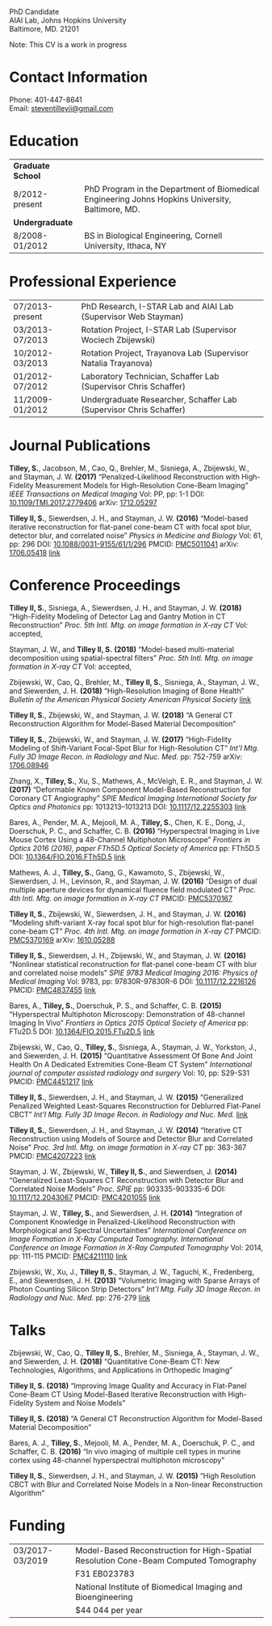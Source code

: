 PhD Candidate  
AIAI Lab, Johns Hopkins University  
Baltimore, MD. 21201

Note: This CV is a work in progress

# Contact Information

Phone: 401-447-8641  
Email:
<steventilleyii@gmail.com>

# Education

|                     |                                                                                                  |
| :------------------ | ------------------------------------------------------------------------------------------------ |
| **Graduate School** |                                                                                                  |
| 8/2012-present      | PhD Program in the Department of Biomedical Engineering Johns Hopkins University, Baltimore, MD. |
| **Undergraduate**   |                                                                                                  |
| 8/2008-01/2012      | BS in Biological Engineering, Cornell University, Ithaca, NY                                     |

# Professional Experience

|                 |                                                                    |
| :-------------- | :----------------------------------------------------------------- |
| 07/2013-present | PhD Research, I-STAR Lab and AIAI Lab (Supervisor Web Stayman)     |
| 03/2013-07/2013 | Rotation Project, I-STAR Lab (Supervisor Wociech Zbijewski)        |
| 10/2012-03/2013 | Rotation Project, Trayanova Lab (Supervisor Natalia Trayanova)     |
| 01/2012-07/2012 | Laboratory Technician, Schaffer Lab (Supervisor Chris Schaffer)    |
| 11/2009-01/2012 | Undergraduate Researcher, Schaffer Lab (Supervisor Chris Schaffer) |

# Journal Publications

**Tilley, S.**, Jacobson, M., Cao, Q., Brehler, M., Sisniega, A.,
Zbijewski, W., and Stayman, J. W. **(2017)** “Penalized-Likelihood
Reconstruction with High-Fidelity Measurement Models for High-Resolution
Cone-Beam Imaging” *IEEE Transactions on Medical Imaging* Vol: PP, pp:
1-1 DOI:
[10.1109/TMI.2017.2779406](https://doi.org/10.1109/TMI.2017.2779406)
arXiv: [1712.05297](https://arxiv.org/abs/1712.05297)

**Tilley II, S.**, Siewerdsen, J. H., and Stayman, J. W. **(2016)**
“Model-based iterative reconstruction for flat-panel cone-beam CT with
focal spot blur, detector blur, and correlated noise” *Physics in
Medicine and Biology* Vol: 61, pp: 296 DOI:
[10.1088/0031-9155/61/1/296](https://doi.org/10.1088/0031-9155/61/1/296)
PMCID:
[PMC5011041](https://www.ncbi.nlm.nih.gov/pmc/articles/PMC5011041)
arXiv: [1706.05418](https://arxiv.org/abs/1706.05418)
[link](http://stacks.iop.org/0031-9155/61/i=1/a=296)

# Conference Proceedings

**Tilley II, S.**, Sisniega, A., Siewerdsen, J. H., and Stayman, J. W.
**(2018)** “High-Fidelity Modeling of Detector Lag and Gantry Motion in
CT Reconstruction” *Proc. 5th Intl. Mtg. on image formation in X-ray CT*
Vol: accepted,

Stayman, J. W., and **Tilley II, S.** **(2018)** “Model-based
multi-material decomposition using spatial-spectral filters” *Proc. 5th
Intl. Mtg. on image formation in X-ray CT* Vol: accepted,

Zbijewski, W., Cao, Q., Brehler, M., **Tilley II, S.**, Sisniega, A.,
Stayman, J. W., and Siewerden, J. H. **(2018)** “High-Resolution Imaging
of Bone Health” *Bulletin of the American Physical Society* *American
Physical Society*
[link](http://meetings.aps.org/Meeting/MAR18/Session/H32.5)

**Tilley II, S.**, Zbijewski, W., and Stayman, J. W. **(2018)** “A
General CT Reconstruction Algorithm for Model-Based Material
Decomposition”

**Tilley II, S.**, Zbijewski, W., and Stayman, J. W. **(2017)**
“High-Fidelity Modeling of Shift-Variant Focal-Spot Blur for
High-Resolution CT” *Int’l Mtg. Fully 3D Image Recon. in Radiology and
Nuc. Med.* pp: 752-759 arXiv:
[1706.08946](https://arxiv.org/abs/1706.08946)

Zhang, X., **Tilley, S.**, Xu, S., Mathews, A., McVeigh, E. R., and
Stayman, J. W. **(2017)** “Deformable Known Component Model-Based
Reconstruction for Coronary CT Angiography” *SPIE Medical Imaging*
*International Society for Optics and Photonics* pp: 1013213–1013213
DOI: [10.1117/12.2255303](https://doi.org/10.1117/12.2255303)
[link](http://proceedings.spiedigitallibrary.org/pdfaccess.ashx?url=/data/conferences/spiep/91903/1013213.pdf)

Bares, A., Pender, M. A., Mejooli, M. A., **Tilley, S.**, Chen, K. E.,
Dong, J., Doerschuk, P. C., and Schaffer, C. B. **(2016)**
“Hyperspectral Imaging in Live Mouse Cortex Using a 48-Channel
Multiphoton Microscope” *Frontiers in Optics 2016 (2016), paper FTh5D.5*
*Optical Society of America* pp: FTh5D.5 DOI:
[10.1364/FIO.2016.FTh5D.5](https://doi.org/10.1364/FIO.2016.FTh5D.5)
[link](https://www.osapublishing.org/abstract.cfm?uri=FiO-2016-FTh5D.5)

Mathews, A. J., **Tilley, S.**, Gang, G., Kawamoto, S., Zbijewski, W.,
Siewerdsen, J. H., Levinson, R., and Stayman, J. W. **(2016)** “Design
of dual multiple aperture devices for dynamical fluence field modulated
CT” *Proc. 4th Intl. Mtg. on image formation in X-ray CT* PMCID:
[PMC5370167](https://www.ncbi.nlm.nih.gov/pmc/articles/PMC5370167)

**Tilley II, S.**, Zbijewski, W., Siewerdsen, J. H., and Stayman, J. W.
**(2016)** “Modeling shift-variant X-ray focal spot blur for
high-resolution flat-panel cone-beam CT” *Proc. 4th Intl. Mtg. on image
formation in X-ray CT* PMCID:
[PMC5370169](https://www.ncbi.nlm.nih.gov/pmc/articles/PMC5370169)
arXiv: [1610.05288](https://arxiv.org/abs/1610.05288)

**Tilley II, S.**, Siewerdsen, J. H., Zbijewski, W., and Stayman, J. W.
**(2016)** “Nonlinear statistical reconstruction for flat-panel
cone-beam CT with blur and correlated noise models” *SPIE 9783 Medical
Imaging 2016: Physics of Medical Imaging* Vol: 9783, pp: 97830R-97830R-6
DOI: [10.1117/12.2216126](https://doi.org/10.1117/12.2216126) PMCID:
[PMC4837455](https://www.ncbi.nlm.nih.gov/pmc/articles/PMC4837455)
[link](https://www.spiedigitallibrary.org/conference-proceedings-of-spie/9783/1/Nonlinear-statistical-reconstruction-for-flat-panel-cone-beam-CT-with/10.1117/12.2216126.short)

Bares, A., **Tilley, S.**, Doerschuk, P. S., and Schaffer, C. B.
**(2015)** “Hyperspectral Multiphoton Microscopy: Demonstration of
48-channel Imaging In Vivo” *Frontiers in Optics 2015* *Optical Society
of America* pp: FTu2D.5 DOI:
[10.1364/FIO.2015.FTu2D.5](https://doi.org/10.1364/FIO.2015.FTu2D.5)
[link](https://www.osapublishing.org/abstract.cfm?URI=FiO-2015-FTu2D.5)

Zbijewski, W., Cao, Q., **Tilley, S.**, Sisniega, A., Stayman, J. W.,
Yorkston, J., and Siewerden, J. H. **(2015)** “Quantitative Assessment
Of Bone And Joint Health On A Dedicated Extremities Cone-Beam CT System”
*International journal of computer assisted radiology and surgery* Vol:
10, pp: S29-S31 PMCID:
[PMC4451217](https://www.ncbi.nlm.nih.gov/pmc/articles/PMC4451217)
[link](https://www.ncbi.nlm.nih.gov/pmc/articles/PMC4451217/)

**Tilley II, S.**, Siewerdsen, J. H., and Stayman, J. W. **(2015)**
“Generalized Penalized Weighted Least-Squares Reconstruction for
Deblurred Flat-Panel CBCT” *Int’l Mtg. Fully 3D Image Recon. in
Radiology and Nuc. Med.*
[link](http://aiai.jhu.edu/papers/Fully3D2015_tilley.pdf)

**Tilley II, S.**, Siewerdsen, J. H., and Stayman, J. W. **(2014)**
“Iterative CT Reconstruction using Models of Source and Detector Blur
and Correlated Noise” *Proc. 3rd Intl. Mtg. on image formation in X-ray
CT* pp: 363-367 PMCID:
[PMC4207223](https://www.ncbi.nlm.nih.gov/pmc/articles/PMC4207223)
[link](http://www.ucair.med.utah.edu/CTmeeting/ProceedingsCTMeeting2014.pdf)

Stayman, J. W., Zbijewski, W., **Tilley II, S.**, and Siewerdsen, J.
**(2014)** “Generalized Least-Squares CT Reconstruction with Detector
Blur and Correlated Noise Models” *Proc. SPIE* pp: 903335-903335-6 DOI:
[10.1117/12.2043067](https://doi.org/10.1117/12.2043067) PMCID:
[PMC4201055](https://www.ncbi.nlm.nih.gov/pmc/articles/PMC4201055)
[link](http://dx.doi.org/10.1117/12.2043067)

Stayman, J. W., **Tilley, S.**, and Siewerdsen, J. H. **(2014)**
“Integration of Component Knowledge in Penalized-Likelihood
Reconstruction with Morphological and Spectral Uncertainties”
*International Conference on Image Formation in X-Ray Computed
Tomography. International Conference on Image Formation in X-Ray
Computed Tomography* Vol: 2014, pp: 111-115 PMCID:
[PMC4211110](https://www.ncbi.nlm.nih.gov/pmc/articles/PMC4211110)
[link](https://www.ncbi.nlm.nih.gov/pmc/articles/PMC4211110/)

Zbijewski, W., Xu, J., **Tilley II, S.**, Stayman, J. W., Taguchi, K.,
Fredenberg, E., and Siewerdsen, J. H. **(2013)** “Volumetric Imaging
with Sparse Arrays of Photon Counting Silicon Strip Detectors” *Int’l
Mtg. Fully 3D Image Recon. in Radiology and Nuc. Med.* pp: 276-279
[link](http://www.fully3d.org/2013/Fully3D2013Proceedings.pdf)

# Talks

Zbijewski, W., Cao, Q., **Tilley II, S.**, Brehler, M., Sisniega, A.,
Stayman, J. W., and Siewerden, J. H. **(2018)** “Quantitative Cone-Beam
CT: New Technologies, Algorithms, and Applications in Orthopedic
Imaging”

**Tilley II, S.** **(2018)** “Improving Image Quality and Accuracy in
Flat-Panel Cone-Beam CT Using Model-Based Iterative Reconstruction with
High-Fidelity System and Noise Models”

**Tilley II, S.** **(2018)** “A General CT Reconstruction Algorithm for
Model-Based Material Decomposition”

Bares, A. J., **Tilley, S.**, Mejooli, M. A., Pender, M. A., Doerschuk,
P. C., and Schaffer, C. B. **(2016)** “In vivo imaging of multiple cell
types in murine cortex using 48-channel hyperspectral multiphoton
microscopy”

**Tilley II, S.**, Siewerdsen, J. H., and Stayman, J. W. **(2015)**
“High Resolution CBCT with Blur and Correlated Noise Models in a
Non-linear Reconstruction
Algorithm”

# Funding

|                 |                                                                                      |
| :-------------- | :----------------------------------------------------------------------------------- |
| 03/2017-03/2019 | Model-Based Reconstruction for High-Spatial Resolution Cone-Beam Computed Tomography |
|                 | F31 EB023783                                                                         |
|                 | National Institute of Biomedical Imaging and Bioengineering                          |
|                 | $44 044 per year                                                                     |
